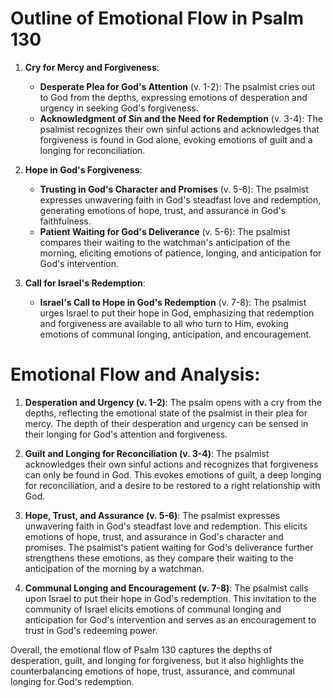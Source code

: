 # Outline of Emotional Flow in Psalm 130

1. **Cry for Mercy and Forgiveness**:
   - **Desperate Plea for God's Attention** (v. 1-2): The psalmist cries out to God from the depths, expressing emotions of desperation and urgency in seeking God's forgiveness.
   - **Acknowledgment of Sin and the Need for Redemption** (v. 3-4): The psalmist recognizes their own sinful actions and acknowledges that forgiveness is found in God alone, evoking emotions of guilt and a longing for reconciliation.

2. **Hope in God's Forgiveness**:
   - **Trusting in God's Character and Promises** (v. 5-6): The psalmist expresses unwavering faith in God's steadfast love and redemption, generating emotions of hope, trust, and assurance in God's faithfulness.
   - **Patient Waiting for God's Deliverance** (v. 5-6): The psalmist compares their waiting to the watchman's anticipation of the morning, eliciting emotions of patience, longing, and anticipation for God's intervention.

3. **Call for Israel's Redemption**:
   - **Israel's Call to Hope in God's Redemption** (v. 7-8): The psalmist urges Israel to put their hope in God, emphasizing that redemption and forgiveness are available to all who turn to Him, evoking emotions of communal longing, anticipation, and encouragement.

# Emotional Flow and Analysis:

1. **Desperation and Urgency (v. 1-2)**: The psalm opens with a cry from the depths, reflecting the emotional state of the psalmist in their plea for mercy. The depth of their desperation and urgency can be sensed in their longing for God's attention and forgiveness.

2. **Guilt and Longing for Reconciliation (v. 3-4)**: The psalmist acknowledges their own sinful actions and recognizes that forgiveness can only be found in God. This evokes emotions of guilt, a deep longing for reconciliation, and a desire to be restored to a right relationship with God.

3. **Hope, Trust, and Assurance (v. 5-6)**: The psalmist expresses unwavering faith in God's steadfast love and redemption. This elicits emotions of hope, trust, and assurance in God's character and promises. The psalmist's patient waiting for God's deliverance further strengthens these emotions, as they compare their waiting to the anticipation of the morning by a watchman.

4. **Communal Longing and Encouragement (v. 7-8)**: The psalmist calls upon Israel to put their hope in God's redemption. This invitation to the community of Israel elicits emotions of communal longing and anticipation for God's intervention and serves as an encouragement to trust in God's redeeming power.

Overall, the emotional flow of Psalm 130 captures the depths of desperation, guilt, and longing for forgiveness, but it also highlights the counterbalancing emotions of hope, trust, assurance, and communal longing for God's redemption.